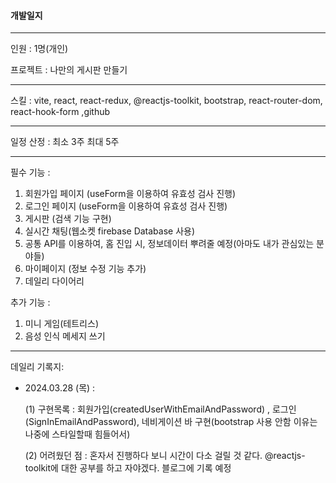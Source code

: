 #### 개발일지

------

인원 : 1명(개인)

프로젝트 : 나만의 게시판 만들기

------

스킬 : vite, react, react-redux, @reactjs-toolkit, bootstrap, react-router-dom, react-hook-form ,github

-------

일정 산정 : 최소 3주 최대 5주

-------

필수 기능 : 
1. 회원가입 페이지 (useForm을 이용하여 유효성 검사 진행)
2. 로그인 페이지 (useForm을 이용하여 유효성 검사 진행)
3. 게시판 (검색 기능 구현)
4. 실시간 채팅(웹소켓 firebase Database 사용)
5. 공통 API를 이용하여, 홈 진입 시, 정보데이터 뿌려줄 예정(아마도 내가 관심있는 분야들)
6. 마이페이지 (정보 수정 기능 추가)
7. 데일리 다이어리

추가 기능 :
1. 미니 게임(테트리스)
2. 음성 인식 메세지 쓰기

-------

데일리 기록지:

- 2024.03.28 (목) : 

  (1) 구현목록 : 회원가입(createdUserWithEmailAndPassword) , 로그인(SignInEmailAndPassword), 네비게이션 바 구현(bootstrap 사용 안함 이유는 나중에 스타일할때 힘들어서)

  (2) 어려웠던 점 : 혼자서 진행하다 보니 시간이 다소 걸릴 것 같다. @reactjs-toolkit에 대한 공부를 하고 자야겠다. 블로그에 기록 예정



